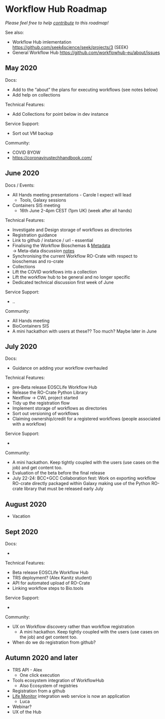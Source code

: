 # Workflow Hub Roadmap

_Please feel free to help [contribute](https://github.com/workflowhub-eu/about/edit/master/roadmap.md) to this roadmap!_

See also:
  * Workflow Hub imlementation <https://github.com/seek4science/seek/projects/3> (SEEK)
  * General Workflow Hub <https://github.com/workflowhub-eu/about/issues>


## May 2020


Docs:

*   Add to the “about” the plans for executing workflows (see notes below)
*   Add help on collections

Technical Features:

*   Add Collections for point below in dev instance

Service Support:

*   Sort out VM backup

Community:

*   COVID BYOW
*   <https://coronavirustechhandbook.com/>

## June 2020


Docs / Events:

*   All Hands meeting presentations - Carole I expect will lead
    *   Tools, Galaxy sessions
*   Containers SIS meeting 
    *    16th June 2-4pm CEST (1pm UK) (week after all hands)

Technical Features:

*   Investigate and Design storage of workflows as directories
*   Registration guidance
*   Link to github / instance / url - essential
*   Finalising the Workflow Bioschemas & [Metadata](https://docs.google.com/spreadsheets/d/1ah4GQFlXuZiL6UeWAbHXt1iAlxEIidkC8g8lsSfNfRQ/edit#gid=0) \
-> Meta-data discussion [notes](https://docs.google.com/document/d/14b7PnZ01PimuZyfE4OZPH_atB_k4qH_xk5gKFzScB2o/edit)
*   Synchronising the current Workflow RO-Crate with respect to bioschemas and ro-crate
*   Collections
*   Lift the COVID workflows into a collection
*   Lift the workflow hub to be general and no longer specific
*   Dedicated technical discussion first week of June

Service Support:

* ..  

Community:

*   All Hands meeting
*   BioContainers SIS 
*   A mini hackathon with users at these?? Too much? Maybe later in June


## July 2020

Docs:

*   Guidance on adding your workflow overhauled

Technical Features:

*   pre-Beta release EOSCLife Workflow Hub
*   Release the RO-Crate Python Library
*   Nextflow -> CWL project started
*   Tidy up the registration flow
*   Implement storage of workflows as directories
*   Sort out versioning of workflows
*   Claiming ownership/credit for a registered workflows (people associated with a workflow)

Service Support:

*   

Community:

*   A mini hackathon. Keep tightly coupled with the users (use cases on the job) and get content too.
*   Evaluation of the beta before the final release
*   July 22-24: BCC+GCC Collaboration fest: Work on exporting workflow RO-crate directly packaged within Galaxy making use of the Python RO-crate library that must be released early July

## August 2020

*   Vacation

## Sept 2020


Docs:

* 

Technical Features:

*   Beta release EOSCLife Workflow Hub
*   TRS deployment? (Alex Kanitz student)
*   API for automated upload of RO-Crate
*   Linking workflow steps to Bio.tools

Service Support:

*   

Community:

*   UX on Workflow discovery rather than workflow registration
    *   A mini hackathon. Keep tightly coupled with the users (use cases on the job) and get content too.
*   When do we do registration from github?



## Autumn 2020 and later

*   TRS API - Alex 
    *   One click execution 
*   Tools ecosystem integration of WorkflowHub
    *   Also Ecosystem of registries
*   Registration from a github
*   [Life Monitor](https://github.com/crs4/life_monitor) integration web service is now an application
    *   Luca
*   Webinar?
*   UX of the Hub


